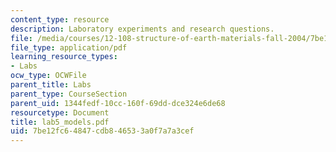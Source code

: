 ```yaml
---
content_type: resource
description: Laboratory experiments and research questions.
file: /media/courses/12-108-structure-of-earth-materials-fall-2004/7be12fc64847cdb846533a0f7a7a3cef_lab5_models.pdf
file_type: application/pdf
learning_resource_types:
- Labs
ocw_type: OCWFile
parent_title: Labs
parent_type: CourseSection
parent_uid: 1344fedf-10cc-160f-69dd-dce324e6de68
resourcetype: Document
title: lab5_models.pdf
uid: 7be12fc6-4847-cdb8-4653-3a0f7a7a3cef
---
```

